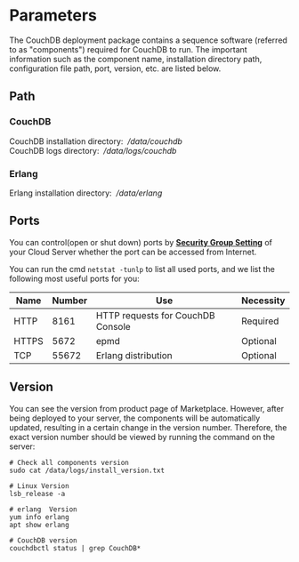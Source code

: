 # Parameters

The CouchDB deployment package contains a sequence software (referred to as "components") required for CouchDB to run. The important information such as the component name, installation directory path, configuration file path, port, version, etc. are listed below.

## Path

### CouchDB

CouchDB installation directory:  */data/couchdb*  
CouchDB logs directory:  */data/logs/couchdb*  

### Erlang

Erlang installation directory:  */data/erlang*  

## Ports

You can control(open or shut down) ports by **[Security Group Setting](https://support.websoft9.com/docs/faq/zh/tech-instance.html)** of your Cloud Server whether the port can be accessed from Internet.

You can run the cmd `netstat -tunlp` to list all used ports, and we list the following most useful ports for you:

| Name | Number | Use |  Necessity |
| --- | --- | --- | --- |
| HTTP | 8161 | HTTP requests for CouchDB Console| Required |
| HTTPS | 5672 | epmd | Optional |
| TCP | 55672 | Erlang distribution | Optional |


## Version

You can see the version from product page of Marketplace. However, after being deployed to your server, the components will be automatically updated, resulting in a certain change in the version number. Therefore, the exact version number should be viewed by running the command on the server:

```shell
# Check all components version
sudo cat /data/logs/install_version.txt

# Linux Version
lsb_release -a

# erlang  Version
yum info erlang
apt show erlang

# CouchDB version
couchdbctl status | grep CouchDB*
```
